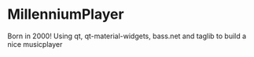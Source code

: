 # MillenniumPlayer
Born in 2000!
Using qt, qt-material-widgets, bass.net and taglib to build a nice musicplayer
